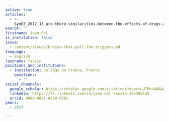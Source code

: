```yaml
---
active: true
articles:
  - >-
    SynE3_2017_13_are-there-similarities-between-the-effects-of-drugs-and-syndrome-e
exerpt: ''
firstname: Jean-Pol
is_institution: false
issue:
  - content/issues/brains-that-pull-the-triggers.md
language:
  - English
lastname: Tassin
positions_and_institutions:
  - institution: Collège de France, France
    positions:
      - ''
social_channels:
  google_scholar: https://scholar.google.com/citations?user=LUTMosAAAAAJ&hl=fr
  linkedin: https://fr.linkedin.com/in/jean-pol-tassin-305398143
  orcid: 0000-0001-6658-9581
years:
  - 2017

---
```

